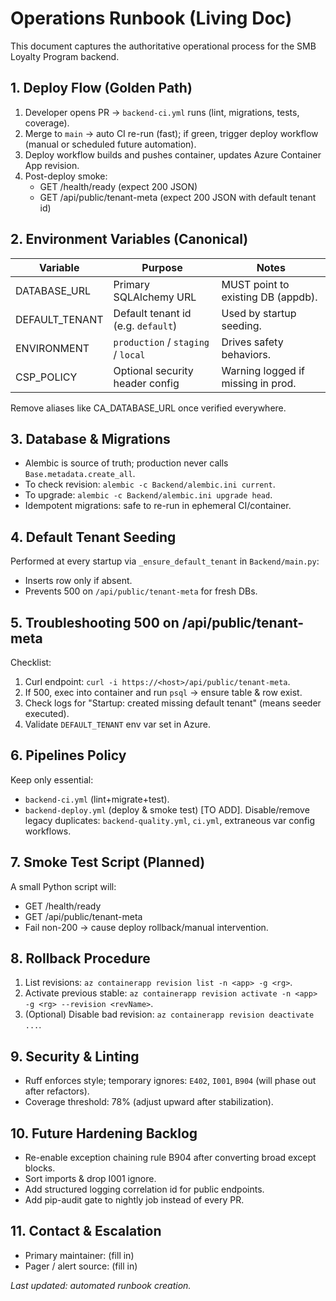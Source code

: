 # Operations Runbook (Living Doc)

This document captures the authoritative operational process for the SMB Loyalty Program backend.

## 1. Deploy Flow (Golden Path)
1. Developer opens PR -> `backend-ci.yml` runs (lint, migrations, tests, coverage).
2. Merge to `main` -> auto CI re-run (fast); if green, trigger deploy workflow (manual or scheduled future automation).
3. Deploy workflow builds and pushes container, updates Azure Container App revision.
4. Post-deploy smoke:
   - GET /health/ready (expect 200 JSON)
   - GET /api/public/tenant-meta (expect 200 JSON with default tenant id)

## 2. Environment Variables (Canonical)
| Variable | Purpose | Notes |
|----------|---------|-------|
| DATABASE_URL | Primary SQLAlchemy URL | MUST point to existing DB (appdb). |
| DEFAULT_TENANT | Default tenant id (e.g. `default`) | Used by startup seeding. |
| ENVIRONMENT | `production` / `staging` / `local` | Drives safety behaviors. |
| CSP_POLICY | Optional security header config | Warning logged if missing in prod. |

Remove aliases like CA_DATABASE_URL once verified everywhere.

## 3. Database & Migrations
- Alembic is source of truth; production never calls `Base.metadata.create_all`.
- To check revision: `alembic -c Backend/alembic.ini current`.
- To upgrade: `alembic -c Backend/alembic.ini upgrade head`.
- Idempotent migrations: safe to re-run in ephemeral CI/container.

## 4. Default Tenant Seeding
Performed at every startup via `_ensure_default_tenant` in `Backend/main.py`:
- Inserts row only if absent.
- Prevents 500 on `/api/public/tenant-meta` for fresh DBs.

## 5. Troubleshooting 500 on /api/public/tenant-meta
Checklist:
1. Curl endpoint: `curl -i https://<host>/api/public/tenant-meta`.
2. If 500, exec into container and run `psql` -> ensure table & row exist.
3. Check logs for "Startup: created missing default tenant" (means seeder executed).
4. Validate `DEFAULT_TENANT` env var set in Azure.

## 6. Pipelines Policy
Keep only essential:
- `backend-ci.yml` (lint+migrate+test).
- `backend-deploy.yml` (deploy & smoke test) [TO ADD].
Disable/remove legacy duplicates: `backend-quality.yml`, `ci.yml`, extraneous var config workflows.

## 7. Smoke Test Script (Planned)
A small Python script will:
- GET /health/ready
- GET /api/public/tenant-meta
- Fail non-200 -> cause deploy rollback/manual intervention.

## 8. Rollback Procedure
1. List revisions: `az containerapp revision list -n <app> -g <rg>`.
2. Activate previous stable: `az containerapp revision activate -n <app> -g <rg> --revision <revName>`.
3. (Optional) Disable bad revision: `az containerapp revision deactivate ...`.

## 9. Security & Linting
- Ruff enforces style; temporary ignores: `E402`, `I001`, `B904` (will phase out after refactors).
- Coverage threshold: 78% (adjust upward after stabilization).

## 10. Future Hardening Backlog
- Re-enable exception chaining rule B904 after converting broad except blocks.
- Sort imports & drop I001 ignore.
- Add structured logging correlation id for public endpoints.
- Add pip-audit gate to nightly job instead of every PR.

## 11. Contact & Escalation
- Primary maintainer: (fill in)
- Pager / alert source: (fill in)

*Last updated: automated runbook creation.*
